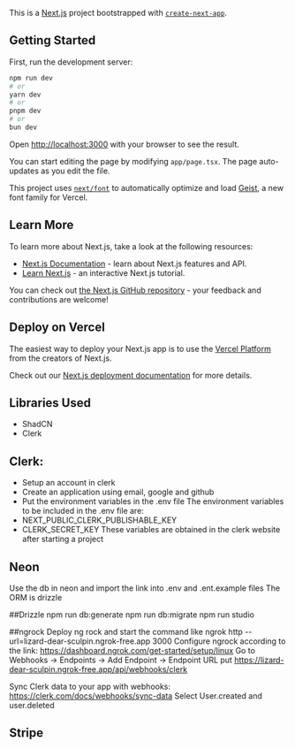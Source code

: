 This is a [Next.js](https://nextjs.org) project bootstrapped with [`create-next-app`](https://nextjs.org/docs/app/api-reference/cli/create-next-app).

## Getting Started

First, run the development server:

```bash
npm run dev
# or
yarn dev
# or
pnpm dev
# or
bun dev
```

Open [http://localhost:3000](http://localhost:3000) with your browser to see the result.

You can start editing the page by modifying `app/page.tsx`. The page auto-updates as you edit the file.

This project uses [`next/font`](https://nextjs.org/docs/app/building-your-application/optimizing/fonts) to automatically optimize and load [Geist](https://vercel.com/font), a new font family for Vercel.

## Learn More

To learn more about Next.js, take a look at the following resources:

- [Next.js Documentation](https://nextjs.org/docs) - learn about Next.js features and API.
- [Learn Next.js](https://nextjs.org/learn) - an interactive Next.js tutorial.

You can check out [the Next.js GitHub repository](https://github.com/vercel/next.js) - your feedback and contributions are welcome!

## Deploy on Vercel

The easiest way to deploy your Next.js app is to use the [Vercel Platform](https://vercel.com/new?utm_medium=default-template&filter=next.js&utm_source=create-next-app&utm_campaign=create-next-app-readme) from the creators of Next.js.

Check out our [Next.js deployment documentation](https://nextjs.org/docs/app/building-your-application/deploying) for more details.

## Libraries Used

- ShadCN
- Clerk

## Clerk:

- Setup an account in clerk
- Create an application using email, google and github
- Put the environment variables in the .env file
  The environment variables to be included in the .env file are:
- NEXT_PUBLIC_CLERK_PUBLISHABLE_KEY
- CLERK_SECRET_KEY
  These variables are obtained in the clerk website after starting a project

## Neon

Use the db in neon and import the link into .env and .ent.example files
The ORM is drizzle

##Drizzle
npm run db:generate
npm run db:migrate
npm run studio

##ngrock
Deploy ng rock and start the command like
ngrok http --url=lizard-dear-sculpin.ngrok-free.app 3000
Configure ngrock according to the link: https://dashboard.ngrok.com/get-started/setup/linux
Go to Webhooks -> Endpoints -> Add Endpoint -> Endpoint URL put https://lizard-dear-sculpin.ngrok-free.app/api/webhooks/clerk

Sync Clerk data to your app with webhooks: https://clerk.com/docs/webhooks/sync-data
Select User.created and user.deleted

## Stripe
